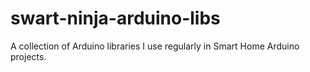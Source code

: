 # swart-ninja-arduino-libs

A collection of Arduino libraries I use regularly in Smart Home Arduino projects.
